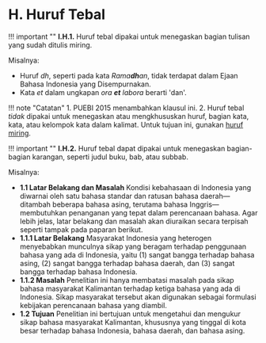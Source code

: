 # H. Huruf Tebal

!!! important ""
	**I.H.1.** Huruf tebal dipakai untuk menegaskan bagian tulisan yang sudah ditulis miring.

Misalnya:

- Huruf *dh*, seperti pada kata *Rama**dh**an*, tidak terdapat dalam Ejaan Bahasa Indonesia yang Disempurnakan.
- Kata *et* dalam ungkapan *ora **et** labora* berarti 'dan'.

!!! note "Catatan"
	1. PUEBI 2015 menambahkan klausul ini.
	2. Huruf tebal *tidak* dipakai untuk menegaskan atau mengkhususkan huruf, bagian kata, kata, atau kelompok kata dalam kalimat. Untuk tujuan ini, gunakan [huruf miring](huruf-miring.md).

!!! important ""
	**I.H.2.** Huruf tebal dapat dipakai untuk menegaskan bagian-bagian karangan, seperti judul buku, bab, atau subbab.

Misalnya:

- **1\.1 Latar Belakang dan Masalah**
Kondisi kebahasaan di Indonesia yang diwarnai oleh satu bahasa standar dan ratusan bahasa daerah—ditambah beberapa bahasa asing, terutama bahasa Inggris— membutuhkan penanganan yang tepat dalam perencanaan bahasa. Agar lebih jelas, latar belakang dan masalah akan diuraikan secara terpisah seperti tampak pada paparan berikut.
- **1\.1\.1 Latar Belakang**
Masyarakat Indonesia yang heterogen menyebabkan munculnya sikap yang beragam terhadap penggunaan bahasa yang ada di Indonesia, yaitu (1) sangat bangga terhadap bahasa asing, (2) sangat bangga terhadap bahasa daerah, dan (3) sangat bangga terhadap bahasa Indonesia.
- **1\.1\.2 Masalah**
Penelitian ini hanya membatasi masalah pada sikap bahasa masyarakat Kalimantan terhadap ketiga bahasa yang ada di Indonesia. Sikap masyarakat tersebut akan digunakan sebagai formulasi kebijakan perencanaan bahasa yang diambil.
- **1\.2 Tujuan**
Penelitian ini bertujuan untuk mengetahui dan mengukur sikap bahasa masyarakat Kalimantan, khususnya yang tinggal di kota besar terhadap bahasa Indonesia, bahasa daerah, dan bahasa asing.
